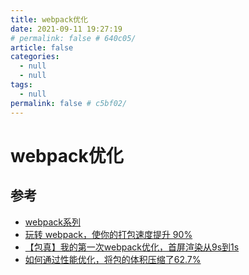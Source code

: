 ```yaml
---
title: webpack优化
date: 2021-09-11 19:27:19
# permalink: false # 640c05/
article: false
categories: 
  - null
  - null
tags: 
  - null
permalink: false # c5bf02/
---
```


# webpack优化




## 参考

- [webpack系列](https://mp.weixin.qq.com/mp/appmsgalbum?action=getalbum&__biz=MzUzNjk5MTE1OQ==&scene=1&album_id=1467606649979912194&count=3#wechat_redirect)
- [玩转 webpack，使你的打包速度提升 90%](https://mp.weixin.qq.com/s?__biz=MzUzNjk5MTE1OQ==&mid=2247484075&idx=1&sn=18679d37b4be2028a358b46039346049)
- [【包真】我的第一次webpack优化，首屏渲染从9s到1s](https://zhuanlan.zhihu.com/p/476712416)
- [如何通过性能优化，将包的体积压缩了62.7%](https://juejin.cn/post/7136453274948861983)